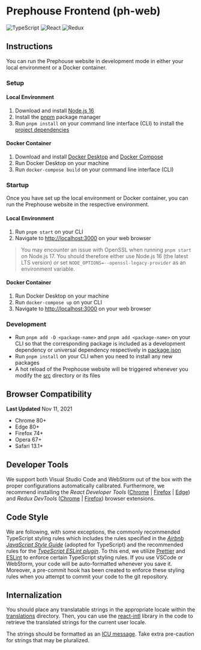 # Prephouse Frontend (ph-web)

![TypeScript](https://img.shields.io/badge/typescript-%23007ACC.svg?style=for-the-badge&logo=typescript&logoColor=white)
![React](https://img.shields.io/badge/react-%2320232a.svg?style=for-the-badge&logo=react&logoColor=%2361DAFB)
![Redux](https://img.shields.io/badge/redux-%23593d88.svg?style=for-the-badge&logo=redux&logoColor=white)

## Instructions

You can run the Prephouse website in development mode in either your local environment or a Docker
container.

### Setup

#### Local Environment

1. Download and install [Node.js 16][node]
2. Install the [pnpm][] package manager
3. Run `pnpm install` on your command line interface (CLI) to install the
   [project dependencies](package.json)

#### Docker Container

1. Download and install [Docker Desktop][docker-desktop] and [Docker Compose][docker-compose]
2. Run Docker Desktop on your machine
3. Run `docker-compose build` on your command line interface (CLI)

### Startup

Once you have set up the local environment or Docker container, you can run the Prephouse website in
the respective environment.

#### Local Environment

1. Run `pnpm start` on your CLI
2. Navigate to <http://localhost:3000> on your web browser

> You may encounter an issue with OpenSSL when running `pnpm start` on Node.js 17. You should
> therefore either use Node.js 16 (the latest LTS version) _or_ set
> `NODE_OPTIONS=--openssl-legacy-provider` as an environment variable.

#### Docker Container

1. Run Docker Desktop on your machine
2. Run `docker-compose up` on your CLI
3. Navigate to <http://localhost:3000> on your web browser

[node]: https://nodejs.org/en/
[pnpm]: https://pnpm.io/installation
[docker-desktop]: https://www.docker.com/products/docker-desktop
[docker-compose]: https://docs.docker.com/compose/install/

### Development

- Run `pnpm add -D <package-name>` and `pnpm add <package-name>` on your CLI so that the
  corresponding package is included as a development dependency or universal dependency respectively
  in [package.json](package.json)
- Run `pnpm install` on your CLI when you need to install any new packages
- A hot reload of the Prephouse website will be triggered whenever you modify the [src](src)
  directory or its files

## Browser Compatibility

**Last Updated** Nov 11, 2021

- Chrome 80+
- Edge 80+
- Firefox 74+
- Opera 67+
- Safari 13.1+

## Developer Tools

We support both Visual Studio Code and WebStorm out of the box with the proper configurations
automatically calibrated. Furthermore, we recommend installing the _React Developer Tools_
([Chrome][react-ext-chrome] | [Firefox][react-ext-firefox] | [Edge][react-ext-edge]) and _Redux
DevTools_ ([Chrome][react-ext-chrome] | [Firefox][redux-ext-firefox]) browser extensions.

[react-ext-chrome]:
  https://chrome.google.com/webstore/detail/react-developer-tools/fmkadmapgofadopljbjfkapdkoienihi?hl=en
  'Chrome Extension'
[react-ext-firefox]:
  https://addons.mozilla.org/en-CA/firefox/addon/react-devtools/
  'Firefox Browser Add-On'
[react-ext-edge]:
  https://microsoftedge.microsoft.com/addons/detail/gpphkfbcpidddadnkolkpfckpihlkkil
  'Microsoft Edge Add-On'
[redux-ext-chrome]:
  https://chrome.google.com/webstore/detail/redux-devtools/lmhkpmbekcpmknklioeibfkpmmfibljd
  'Chrome Extension'
[redux-ext-firefox]:
  https://addons.mozilla.org/en-CA/firefox/addon/reduxdevtools/
  'Firefox Browser Add-On'

## Code Style

We are following, with some exceptions, the commonly recommended TypeScript styling rules which
includes the rules specified in the [_Airbnb JavaScript Style Guide_][airbnb-style-guide] (adopted
for TypeScript) and the recommended rules for the [_TypeScript ESLint plugin_][ts-eslint-plugin]. To
this end, we utilize [Prettier](.prettierrc) and [ESLint](.eslintrc) to enforce certain TypeScript
styling rules. If you use VSCode or WebStorm, your code will be auto-formatted whenever you save it.
Moreover, a pre-commit hook has been created to enforce these styling rules when you attempt to
commit your code to the git repository.

[airbnb-style-guide]: https://github.com/airbnb/javascript
[ts-eslint-plugin]:
  https://github.com/typescript-eslint/typescript-eslint/tree/main/packages/eslint-plugin

## Internalization

You should place any translatable strings in the appropriate locale within the
[translations](./src/strings/translations) directory. Then, you can use the
[react-intl][react-intl] library in the code to retrieve the translated
strings for the current user locale.

The strings should be formatted as an [ICU message][icu-message]. Take extra
pre-caution for strings that may be pluralized.

[react-intl]: https://formatjs.io/docs/react-intl/
[icu-message]:
  https://lokalise.com/blog/complete-guide-to-icu-message-format/
  'A complete guide to the ICU message format'
